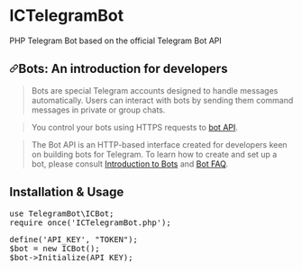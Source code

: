 # ICTelegramBot
PHP Telegram Bot based on the official Telegram Bot API
<h2><a id="user-content-bots-an-introduction-for-developers" class="anchor" aria-hidden="true" href="#bots-an-introduction-for-developers"><svg class="octicon octicon-link" viewBox="0 0 16 16" version="1.1" width="16" height="16" aria-hidden="true"><path fill-rule="evenodd" d="M7.775 3.275a.75.75 0 001.06 1.06l1.25-1.25a2 2 0 112.83 2.83l-2.5 2.5a2 2 0 01-2.83 0 .75.75 0 00-1.06 1.06 3.5 3.5 0 004.95 0l2.5-2.5a3.5 3.5 0 00-4.95-4.95l-1.25 1.25zm-4.69 9.64a2 2 0 010-2.83l2.5-2.5a2 2 0 012.83 0 .75.75 0 001.06-1.06 3.5 3.5 0 00-4.95 0l-2.5 2.5a3.5 3.5 0 004.95 4.95l1.25-1.25a.75.75 0 00-1.06-1.06l-1.25 1.25a2 2 0 01-2.83 0z"></path></svg></a>Bots: An introduction for developers</h2>
<blockquote>
<p>Bots are special Telegram accounts designed to handle messages automatically. Users can interact with bots by sending them command messages in private or group chats.</p>
</blockquote>
<blockquote>
<p>You control your bots using HTTPS requests to <a href="https://core.telegram.org/bots/api" rel="nofollow">bot API</a>.</p>
</blockquote>
<blockquote>
<p>The Bot API is an HTTP-based interface created for developers keen on building bots for Telegram.
To learn how to create and set up a bot, please consult <a href="https://core.telegram.org/bots" rel="nofollow">Introduction to Bots</a> and <a href="https://core.telegram.org/bots/faq" rel="nofollow">Bot FAQ</a>.</p>
</blockquote>
<h2>Installation & Usage</h2>
<pre>use TelegramBot\ICBot;
require_once('ICTelegramBot.php');</pre>
<pre>define('API_KEY', "TOKEN");
$bot = new ICBot();
$bot->Initialize(API_KEY);</pre>